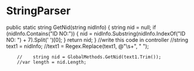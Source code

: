 # StringParser
  public static string GetNid(string nidInfo)
        {
            string nid = null;
            if (nidInfo.Contains("ID NO:"))
            {
                nid = nidInfo.Substring(nidInfo.IndexOf("ID NO: ") + 7).Split(' ')[0];
            }
            return nid;
        }
        //write this code in controller
        //string text1 = nidInfo;
        //text1 = Regex.Replace(text1, @"\s+", " ");

        //    string nid = GlobalMethods.GetNid(text1.Trim());
        //var length = nid.Length;
